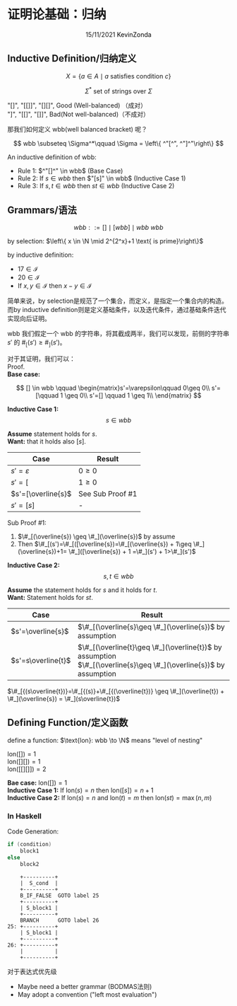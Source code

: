 # 证明论基础：归纳

<center>
<span>15/11/2021</span>
<a style="text-decoration:none; color: black;" href="https://github.com/KevinZonda">KevinZonda</a>
</center>

## Inductive Definition/归纳定义

$$
X = \left\{a \in A \mid a \text{ satisfies condition } c\right\}
$$

$$
\Sigma^* \text{ set of strings over } \Sigma
$$

"[]", "[[]]", "[][]", Good (Well-balanced) （成对）  
"]", "[[]", "[]]", Bad(Not well-balanced)（不成对）

那我们如何定义 wbb(well balanced bracket) 呢？

$$
wbb \subseteq \Sigma^*\qquad \Sigma = \left\{ ^"[^", ^"]^"\right\}
$$

An inductive definition of wbb:
- Rule 1: $^"[]^" \in wbb$ (Base Case)
- Rule 2: If $s\in wbb$ then $"[s]" \in wbb$ (Inductive Case 1)
- Rule 3: If $s, t \in wbb$ then $st \in wbb$ (Inductive Case 2)

## Grammars/语法

$$
wbb ::= [] \mid [wbb] \mid wbb\ wbb
$$

by selection: $\left\{ x \in \N \mid 2^{2^x}+1 \text{ is prime}\right\}$

by inductive definition:
- $17 \in \mathcal{I}$
- $20 \in \mathcal{I}$
- If $x, y \in \mathcal{I}$ then $x - y \in \mathcal{I}$

简单来说，by selection是规范了一个集合，而定义，是指定一个集合内的构造。而by inductive definition则是定义基础条件，以及迭代条件，通过基础条件迭代实现向后证明。

wbb 我们假定一个 wbb 的字符串，将其截成两半，我们可以发现，前侧的字符串 $s'$ 的 $\#_{[}(s') \geq \#_{]}(s')$。

对于其证明，我们可以：  
Proof.  
**Base case:**  

$$
[] \in wbb \qquad 
\begin{matrix}s'=\varepsilon\qquad 0\geq 0\\
s'=[\qquad 1 \geq 0\\
s'=[] \qquad 1 \geq 1\\
\end{matrix}
$$

**Inductive Case 1:** 
$$
s \in wbb
$$

**Assume** statement holds for $s$.  
**Want:** that it holds also $[s]$.

| Case | Result |
| --------- | ------ |
| $s'=\varepsilon$ | $0\geq 0$ |
| $s'=[$  | $1 \geq 0$ |
| $s'=[\overline{s}$ | See Sub Proof #1 |
| $s'=[s]$  | - |

Sub Proof #1:
1. $\#_[(\overline{s}) \geq \#_](\overline{s})$ by assume
2. Then $\#_[(s')=\#_[([\overline{s})=\#_[(\overline{s}) + 1\geq \#_](\overline{s})+1= \#_]([\overline{s}) + 1 =\#_](s') + 1>\#_](s')$

**Inductive Case 2:**  
$$
s, t \in wbb
$$

**Assume** the statement holds for $s$ and it holds for $t$.  
**Want:** Statement holds for $st$.


| Case | Result |
| --------- | ------ |
| $s'=\overline{s}$ | $\#_[(\overline{s}\geq \#_](\overline{s})$ by assumption |
| $s'=s\overline{t}$ | $\#_[(\overline{t}\geq \#_](\overline{t})$ by assumption</br> $\#_[(\overline{s}\geq \#_](\overline{s})$ by assumption |

$\#_[{(s\overline{t})}=\#_[{(s)}+\#_[{(\overline{t})} \geq  \#_](\overline{t}) + \#_](\overline{s}) = \#_](s\overline{t})$

## Defining Function/定义函数

define a function: 
$\text{lon}: wbb \to \N$ means "level of nesting"

$\text{lon}([]) = 1$  
$\text{lon}([][]) = 1$  
$\text{lon}([[][]]) = 2$

**Bae case:** $\text{lon}([]) = 1$  
**Inductive Case 1:** If $\text{lon}(s) = n$ then $\text{lon}([s]) = n + 1$  
**Inductive Case 2:** If $\text{lon}(s) = n$ and $\text{lon}(t) = m$ then $\text{lon}(st) = \max{(n, m)}$

### In Haskell

Code Generation:  

```c
if (condition)
    block1
else
    block2
```

```
    +----------+
    |  S_cond  |
    +----------+
    B_IF_FALSE  GOTO label 25
    +----------+
    | S_block1 |
    +----------+
    BRANCH      GOTO label 26
25: +----------+
    | S_block1 |
    +----------+
26: +----------+
    |          |
    +----------+
```

对于表达式优先级

- Maybe need a better grammar (BODMAS法则)
- May adopt a convention ("left most evaluation")

